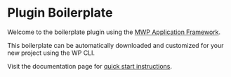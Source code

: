 # Plugin Boilerplate
Welcome to the boilerplate plugin using the [MWP Application Framework](https://www.codefarma.com/docs/mwp-framework).

This boilerplate can be automatically downloaded and customized for your new project using the WP CLI. 

Visit the documentation page for [quick start instructions](https://www.codefarma.com/docs/mwp-framework/setup). 

